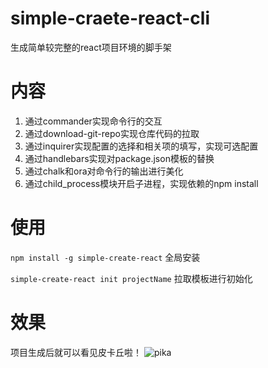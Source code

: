 # simple-craete-react-cli
生成简单较完整的react项目环境的脚手架

# 内容
1. 通过commander实现命令行的交互
2. 通过download-git-repo实现仓库代码的拉取
3. 通过inquirer实现配置的选择和相关项的填写，实现可选配置
4. 通过handlebars实现对package.json模板的替换
5. 通过chalk和ora对命令行的输出进行美化
6. 通过child_process模块开启子进程，实现依赖的npm install

# 使用
`npm install -g simple-create-react`  全局安装

`simple-create-react init projectName` 拉取模板进行初始化

# 效果

项目生成后就可以看见皮卡丘啦！
![pika](https://github.com/oniya24/simple-craete-react-cli/blob/master/result.png)
